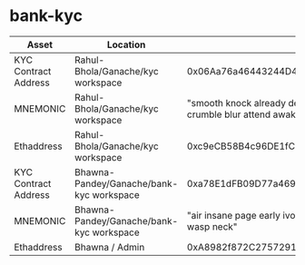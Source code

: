 # bank-kyc
| Asset | Location | Value |
|-|-|-|
| KYC Contract Address | Rahul-Bhola/Ganache/kyc workspace | 0x06Aa76a46443244D4092181BC18545bBaF5a8e11 |
| MNEMONIC | Rahul-Bhola/Ganache/kyc workspace | "smooth knock already decrease eyebrow usage divert crumble blur attend awake avocado" |
| Ethaddress | Rahul-Bhola/Ganache/kyc workspace | 0xc9eCB58B4c96DE1fC48d41B4ef3D4421F6d52aF5 |
| KYC Contract Address | Bhawna-Pandey/Ganache/bank-kyc workspace | 0xa78E1dFB09D77a469aAF18A0A1596FAA9946894E |
| MNEMONIC | Bhawna-Pandey/Ganache/bank-kyc workspace | "air insane page early ivory ten oyster air nasty mom wasp neck" |
| Ethaddress | Bhawna / Admin | 0xA8982f872C27572919B028C8f1bBc8AB683fA970 |
